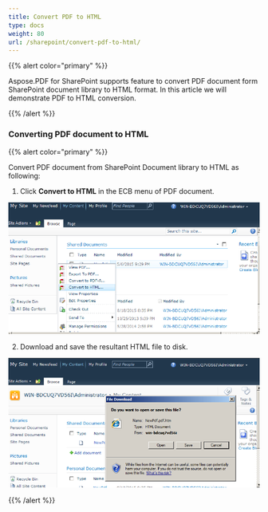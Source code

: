 ```yaml
---
title: Convert PDF to HTML
type: docs
weight: 80
url: /sharepoint/convert-pdf-to-html/
---
```


{{% alert color="primary" %}} 

Aspose.PDF for SharePoint supports feature to convert PDF document form SharePoint document library to HTML format. In this article we will demonstrate PDF to HTML conversion.

{{% /alert %}} 
### **Converting PDF document to HTML**


{{% alert color="primary" %}} 

Convert PDF document from SharePoint Document library to HTML as following:

1. Click **Convert to HTML** in the ECB menu of PDF document.

![todo:image_alt_text](convert-pdf-to-html_1.png)

2. Download and save the resultant HTML file to disk.

![todo:image_alt_text](convert-pdf-to-html_2.png)

{{% /alert %}} 